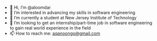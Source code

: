 - 👋 Hi, I’m @aloomdar
- 👀 I’m interested in advancing my skills in software engineering
- 🌱 I’m currently a student at New Jersey Institute of Technology
- 💞️ I’m looking to get an internship/part-time job in software engineering to gain real world experience in the field
- 📫 How to reach me: aqanoongo@gmail.com

<!---
aloomdar/aloomdar is a ✨ special ✨ repository because its `README.md` (this file) appears on your GitHub profile.
You can click the Preview link to take a look at your changes.
--->
